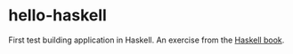 # hello-haskell

First test building application in Haskell. An exercise from the [Haskell book](haskellbook.com).
